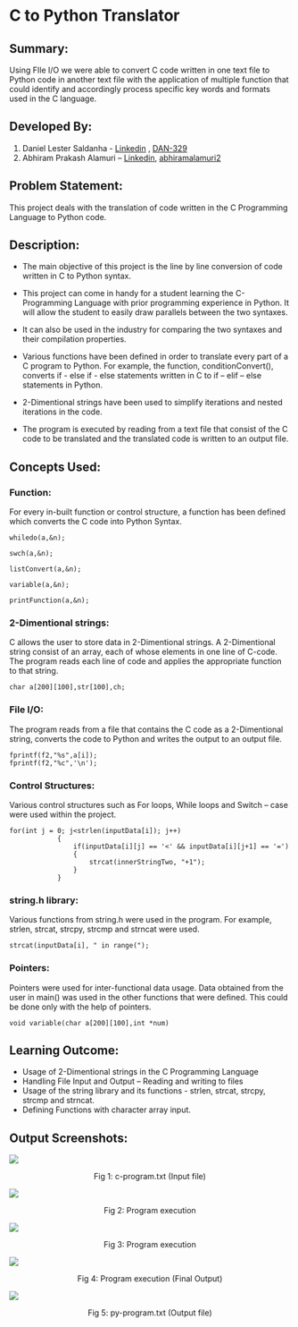 # C to Python Translator
## Summary:
Using FIle I/O we were able to convert C code written in one text file to Python code in another text file with the application of multiple function that could identify and accordingly process specific key words and formats used in the C language.

## Developed By:
1.	Daniel Lester Saldanha - [Linkedin](https://www.linkedin.com/in/daniel-saldanha-31660a19a/) , [DAN-329](https://github.com/DAN-329)
2.	Abhiram Prakash Alamuri – [Linkedin](https://www.linkedin.com/in/abhiram-prakash-alamuri-43289a1a6/), [abhiramalamuri2](https://github.com/abhiramalamuri2)

## Problem Statement:
This project deals with the translation of code written in the C Programming Language to Python code.
## Description:

*	The main objective of this project is the line by line conversion of code written in C to Python syntax.

*	This project can come in handy for a student learning the C-Programming Language with prior programming experience in Python. It will allow the student to easily draw parallels between the two syntaxes.

*	It can also be used in the industry for comparing the two syntaxes and their compilation properties.

*	Various functions have been defined in order to translate every part of a C program to Python. For example, the function, conditionConvert(), converts if - else if - else statements written in C to if – elif – else statements in Python.

*	2-Dimentional strings have been used to simplify iterations and nested iterations in the code.

*	The program is executed by reading from a text file that consist of the C code to be translated and the translated code is written to an output file. 

## Concepts Used:
### Function: 
For every in-built function or control structure, a function has been defined which converts the C code into Python Syntax.

```
whiledo(a,&n);

swch(a,&n);
 
listConvert(a,&n);

variable(a,&n);

printFunction(a,&n); 
```

### 2-Dimentional strings:
C allows the user to store data in 2-Dimentional strings. A 2-Dimentional string consist of an array, each of whose elements in one line of C-code. The program reads each line of code and applies the appropriate function to that string.
```
char a[200][100],str[100],ch;
```

### File I/O:
The program reads from a file that contains the C code as a 2-Dimentional string, converts the code to Python and writes the output to an output file.
```
fprintf(f2,"%s",a[i]);
fprintf(f2,"%c",'\n');
```
### Control Structures:
Various control structures such as For loops, While loops and Switch – case were used within the project.
```
for(int j = 0; j<strlen(inputData[i]); j++)
			{
				if(inputData[i][j] == '<' && inputData[i][j+1] == '=')
				{
					strcat(innerStringTwo, "+1");
				}
			}
 ```
### string.h library:
Various functions from string.h were used in the program. For example, strlen, strcat, strcpy, strcmp and strncat were used.
```
strcat(inputData[i], " in range(");
```
### Pointers: 
Pointers were used for inter-functional data usage. Data obtained from the user in main() was used in the other functions that were defined. This could be done only with the help of pointers.
```
void variable(char a[200][100],int *num)
```
## Learning Outcome:
*	Usage of 2-Dimentional strings in the C Programming Language
*	Handling File Input and Output – Reading and writing to files
*	Usage of the string library and its functions - strlen, strcat, strcpy, strcmp and strncat.
*	Defining Functions with character array input.

## Output Screenshots:
 
![](images/p1.JPG)

<p align="center">Fig 1: c-program.txt (Input file)</p>

![](images/p2-1.JPG)

<p align="center">Fig 2: Program execution</p>

![](images/p2-2.JPG)

<p align="center">Fig 3: Program execution</p>
 
![](images/p2-3.JPG)

<p align="center">Fig 4: Program execution (Final Output)</p>

![](images/p3.JPG)

<p align="center">Fig 5: py-program.txt (Output file)</p>
